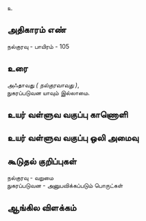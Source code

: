 உ


## அதிகாரம் எண்

நல்குரவு - பாயிரம் - 105	
## உரை

அஃதாவது _( நல்குரவாவது )_,  
நுகரப்படுவன யாவும் இல்லாமை.

## உயர் வள்ளுவ வகுப்பு காணொளி


## உயர் வள்ளுவ வகுப்பு ஒலி அமைவு 


## கூடுதல் குறிப்புகள்

நல்குரவு - வறுமை  
நுகரப்படுவன - அனுபவிக்கப்படும் பொருட்கள் 

## ஆங்கில விளக்கம்

